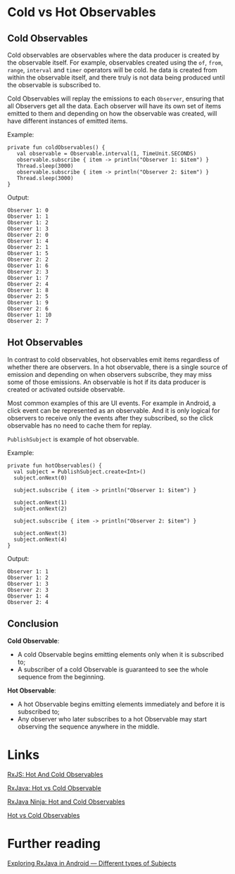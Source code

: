 # Cold vs Hot Observables

## Cold Observables

Cold observables are observables where the data producer is created by the observable itself. For example, observables created using the `of`, `from`, `range`, `interval` and `timer` operators will be cold. he data is created from within the observable itself, and there truly is not data being produced until the observable is subscribed to.

Cold Observables will replay the emissions to each `Observer`, ensuring that all Observers get all the data. Each observer will have its own set of items emitted to them and depending on how the observable was created, will have different instances of emitted items.

Example:
```
private fun coldObservables() {
   val observable = Observable.interval(1, TimeUnit.SECONDS)
   observable.subscribe { item -> println("Observer 1: $item") }
   Thread.sleep(3000)
   observable.subscribe { item -> println("Observer 2: $item") }
   Thread.sleep(3000)
}
```

Output:
```
Observer 1: 0
Observer 1: 1
Observer 1: 2
Observer 1: 3
Observer 2: 0
Observer 1: 4
Observer 2: 1
Observer 1: 5
Observer 2: 2
Observer 1: 6
Observer 2: 3
Observer 1: 7
Observer 2: 4
Observer 1: 8
Observer 2: 5
Observer 1: 9
Observer 2: 6
Observer 1: 10
Observer 2: 7
```

## Hot Observables

In contrast to cold observables, hot observables emit items regardless of whether there are observers. In a hot observable, there is a single source of emission and depending on when observers subscribe, they may miss some of those emissions. An observable is hot if its data producer is created or activated outside observable. 

Most common examples of this are UI events. For example in Android, a click event can be represented as an observable. And it is only logical for observers to receive only the events after they subscribed, so the click observable has no need to cache them for replay.

`PublishSubject` is example of hot observable.

Example:
```
private fun hotObservables() {
  val subject = PublishSubject.create<Int>()
  subject.onNext(0)

  subject.subscribe { item -> println("Observer 1: $item") }

  subject.onNext(1)
  subject.onNext(2)

  subject.subscribe { item -> println("Observer 2: $item") }

  subject.onNext(3)
  subject.onNext(4)
}
```

Output:
```
Observer 1: 1
Observer 1: 2
Observer 1: 3
Observer 2: 3
Observer 1: 4
Observer 2: 4
```

## Conclusion
**Cold Observable**:
- A cold Observable begins emitting elements only when it is subscribed to;
- A subscriber of a cold Observable is guaranteed to see the whole sequence from the beginning.

**Hot Observable**:
- A hot Observable begins emitting elements immediately and before it is subscribed to;
- Any observer who later subscribes to a hot Observable may start observing the sequence anywhere in the middle.

# Links
[RxJS: Hot And Cold Observables](https://alligator.io/rxjs/hot-cold-observables/)

[RxJava: Hot vs Cold Observable](https://mouaad.aallam.com/rxjava-hot-vs-cold-observable/)

[RxJava Ninja: Hot and Cold Observables](https://medium.com/tompee/rxjava-ninja-hot-and-cold-observables-19b30d6cc2fa)

[Hot vs Cold Observables](https://www.stepintoswift.com/rxswift-hot-vs-cold-obserables)

# Further reading
[Exploring RxJava in Android — Different types of Subjects](https://proandroiddev.com/rxjava-different-types-of-subjects-ef9183b5e87e)